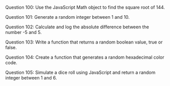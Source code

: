 Question 100: Use the JavaScript Math object to find the square root of 144.

Question 101: Generate a random integer between 1 and 10.

Question 102: Calculate and log the absolute difference between the number -5 and 5.

Question 103: Write a function that returns a random boolean value, true or false.

Question 104: Create a function that generates a random hexadecimal color code.

Question 105: Simulate a dice roll using JavaScript and return a random integer between 1 and 6.